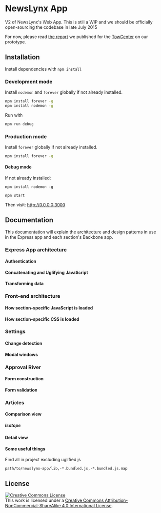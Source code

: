 NewsLynx App
============

V2 of NewsLynx's Web App.  This is still a WIP and we should be officially open-sourcing the codebase in late July 2015

For now, please read [the report](http://towcenter.org/research/the-newslynx-impact-tracker-produced-these-key-ideas/) we published for the [TowCenter](http://towcenter.org) on our prototype.

## Installation

Install dependencies with `npm install`

### Development mode

Install `nodemon` and `forever` globally if not already installed.

````bash
npm install forever -g
npm install nodemon -g
````

Run with 

````bash
npm run debug
````

### Production mode

Install `forever` globally if not already installed.

````bash
npm install forever -g
````

#### Debug mode

If not already installed:

`npm install nodemon -g`

````bash
npm start
````

Then visit: <http://0.0.0.0:3000>

## Documentation

This documentation will explain the architecture and design patterns in use in the Express app and each section's Backbone app.

### Express App architecture 

#### Authentication

#### Concatenating and Uglifying JavaScript

#### Transforming data

### Front-end architecture

#### How section-specific JavaScript is loaded

#### How section-specific CSS is loaded

### Settings

#### Change detection

#### Modal windows

### Approval River

#### Form construction

#### Form validation

### Articles

#### Comparison view

##### Isotope

#### Detail view

#### Some useful things

Find all in project excluding uglified js

````
path/to/newslynx-app/lib,-*.bundled.js,-*.bundled.js.map
````

## License

<a rel="license" href="http://creativecommons.org/licenses/by-nc-sa/4.0/"><img alt="Creative Commons License" style="border-width:0" src="https://i.creativecommons.org/l/by-nc-sa/4.0/88x31.png" /></a><br />This work is licensed under a <a rel="license" href="http://creativecommons.org/licenses/by-nc-sa/4.0/">Creative Commons Attribution-NonCommercial-ShareAlike 4.0 International License</a>.


